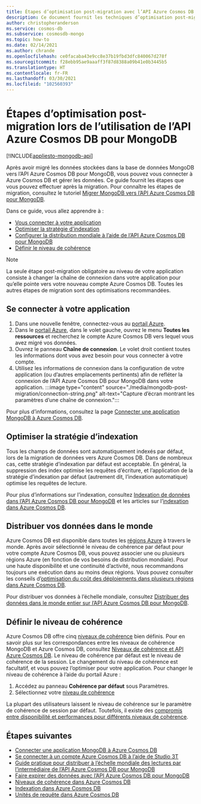 ```yaml
---
title: Étapes d’optimisation post-migration avec l’API Azure Cosmos DB pour MongoDB
description: Ce document fournit les techniques d’optimisation post-migration de MongoDB vers l’API Azure Cosmos DB pour Mongo DB.
author: christopheranderson
ms.service: cosmos-db
ms.subservice: cosmosdb-mongo
ms.topic: how-to
ms.date: 02/14/2021
ms.author: chrande
ms.openlocfilehash: ce0facaba43e9cc8e37b19fbd3dfc840067d278f
ms.sourcegitcommit: f28ebb95ae9aaaff3f87d8388a09b41e0b3445b5
ms.translationtype: HT
ms.contentlocale: fr-FR
ms.lasthandoff: 03/30/2021
ms.locfileid: "102560393"
---
```

# <a name="post-migration-optimization-steps-when-using-azure-cosmos-dbs-api-for-mongodb"></a>Étapes d’optimisation post-migration lors de l’utilisation de l’API Azure Cosmos DB pour MongoDB
[!INCLUDE[appliesto-mongodb-api](includes/appliesto-mongodb-api.md)]

Après avoir migré les données stockées dans la base de données MongoDB vers l’API Azure Cosmos DB pour MongoDB, vous pouvez vous connecter à Azure Cosmos DB et gérer les données. Ce guide fournit les étapes que vous pouvez effectuer après la migration. Pour connaître les étapes de migration, consultez le tutoriel [Migrer MongoDB vers l’API Azure Cosmos DB pour MongoDB](../dms/tutorial-mongodb-cosmos-db.md).

Dans ce guide, vous allez apprendre à :

- [Vous connecter à votre application](#connect-your-application)
- [Optimiser la stratégie d’indexation](#optimize-the-indexing-policy)
- [Configurer la distribution mondiale à l’aide de l’API Azure Cosmos DB pour MongoDB](#globally-distribute-your-data)
- [Définir le niveau de cohérence](#set-consistency-level)

> [!NOTE]
> La seule étape post-migration obligatoire au niveau de votre application consiste à changer la chaîne de connexion dans votre application pour qu’elle pointe vers votre nouveau compte Azure Cosmos DB. Toutes les autres étapes de migration sont des optimisations recommandées.
>

## <a name="connect-your-application"></a>Se connecter à votre application

1. Dans une nouvelle fenêtre, connectez-vous au [portail Azure](https://www.portal.azure.com/).
2. Dans le [portail Azure](https://www.portal.azure.com/), dans le volet gauche, ouvrez le menu **Toutes les ressources** et recherchez le compte Azure Cosmos DB vers lequel vous avez migré vos données.
3. Ouvrez le panneau **Chaîne de connexion**. Le volet droit contient toutes les informations dont vous avez besoin pour vous connecter à votre compte.
4. Utilisez les informations de connexion dans la configuration de votre application (ou d’autres emplacements pertinents) afin de refléter la connexion de l’API Azure Cosmos DB pour MongoDB dans votre application.
:::image type="content" source="./media/mongodb-post-migration/connection-string.png" alt-text="Capture d’écran montrant les paramètres d’une chaîne de connexion.":::

Pour plus d’informations, consultez la page [Connecter une application MongoDB à Azure Cosmos DB](connect-mongodb-account.md).

## <a name="optimize-the-indexing-policy"></a>Optimiser la stratégie d’indexation

Tous les champs de données sont automatiquement indexés par défaut, lors de la migration de données vers Azure Cosmos DB. Dans de nombreux cas, cette stratégie d’indexation par défaut est acceptable. En général, la suppression des index optimise les requêtes d’écriture, et l’application de la stratégie d’indexation par défaut (autrement dit, l’indexation automatique) optimise les requêtes de lecture.

Pour plus d’informations sur l’indexation, consultez [Indexation de données dans l’API Azure Cosmos DB pour MongoDB](mongodb-indexing.md) et les articles sur l’[indexation dans Azure Cosmos DB](index-overview.md).

## <a name="globally-distribute-your-data"></a>Distribuer vos données dans le monde

Azure Cosmos DB est disponible dans toutes les [régions Azure](https://azure.microsoft.com/regions/#services) à travers le monde. Après avoir sélectionné le niveau de cohérence par défaut pour votre compte Azure Cosmos DB, vous pouvez associer une ou plusieurs régions Azure (en fonction de vos besoins de distribution mondiale). Pour une haute disponibilité et une continuité d’activité, nous recommandons toujours une exécution dans au moins deux régions. Vous pouvez consulter les conseils d’[optimisation du coût des déploiements dans plusieurs régions dans Azure Cosmos DB](optimize-cost-regions.md).

Pour distribuer vos données à l’échelle mondiale, consultez [Distribuer des données dans le monde entier sur l’API Azure Cosmos DB pour MongoDB](tutorial-global-distribution-mongodb.md).

## <a name="set-consistency-level"></a>Définir le niveau de cohérence

Azure Cosmos DB offre cinq [niveaux de cohérence](consistency-levels.md) bien définis. Pour en savoir plus sur les correspondances entre les niveaux de cohérence MongoDB et Azure Cosmos DB, consultez [Niveaux de cohérence et API Azure Cosmos DB](./consistency-levels.md). Le niveau de cohérence par défaut est le niveau de cohérence de la session. Le changement du niveau de cohérence est facultatif, et vous pouvez l’optimiser pour votre application. Pour changer le niveau de cohérence à l’aide du portail Azure :

1. Accédez au panneau **Cohérence par défaut** sous Paramètres.
2. Sélectionnez votre [niveau de cohérence](consistency-levels.md)

La plupart des utilisateurs laissent le niveau de cohérence sur le paramètre de cohérence de session par défaut. Toutefois, il existe des [compromis entre disponibilité et performances pour différents niveaux de cohérence](./consistency-levels.md).

## <a name="next-steps"></a>Étapes suivantes

* [Connecter une application MongoDB à Azure Cosmos DB](connect-mongodb-account.md)
* [Se connecter à un compte Azure Cosmos DB à l’aide de Studio 3T](mongodb-mongochef.md)
* [Guide pratique pour distribuer à l’échelle mondiale des lectures par l’intermédiaire de l’API Azure Cosmos DB pour MongoDB](mongodb-readpreference.md)
* [Faire expirer des données avec l’API Azure Cosmos DB pour MongoDB](mongodb-time-to-live.md)
* [Niveaux de cohérence dans Azure Cosmos DB](consistency-levels.md)
* [Indexation dans Azure Cosmos DB](index-overview.md)
* [Unités de requête dans Azure Cosmos DB](request-units.md)